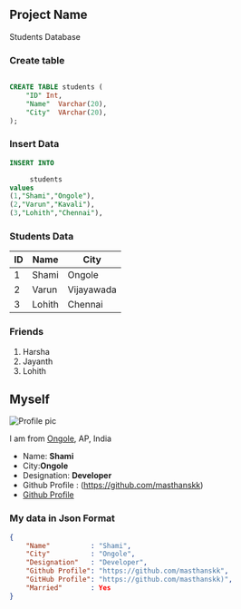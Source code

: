 ## Project Name
Students Database



### Create table 
```sql

CREATE TABLE students (
    "ID" Int,
    "Name"  Varchar(20),
    "City"  VArchar(20),
);
```


### Insert Data
```sql
INSERT INTO

     students 
values
(1,"Shami","Ongole"),
(2,"Varun","Kavali"),
(3,"Lohith","Chennai"),

```

### Students Data
| ID  | Name | City |
| --- | ---- | ---- |
| 1   | Shami | Ongole |
| 2   | Varun | Vijayawada |
| 3   | Lohith | Chennai |


### Friends

1. Harsha
1. Jayanth
1. Lohith



## Myself

![Profile pic](https://cdn.pixabay.com/photo/2015/04/23/22/00/tree-736885__480.jpg)

 I am from [Ongole](https://en.wikipedia.org/wiki/Ongole), AP, India
 
 - Name: **Shami**
 - City:__Ongole__
 - Designation: __Developer__
 - Github Profile : (https://github.com/masthanskk)
 - [Github Profile](https://github.com/masthanskk)



 ### My data in Json Format

``` json
{
    "Name"          : "Shami",
    "City"          : "Ongole",
    "Designation"   : "Developer",
    "Github Profile": "https://github.com/masthanskk",
    "GitHub Profile": "https://github.com/masthanskk)",
    "Married"       : Yes
}
 ```
 

 